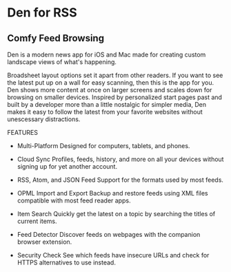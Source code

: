 # Den for RSS

## Comfy Feed Browsing

Den is a modern news app for iOS and Mac made for creating custom landscape views of what's happening. 

Broadsheet layout options set it apart from other readers. If you want to see the latest put up on a wall for easy scanning, then this is the app for you. Den shows more content at once on larger screens and scales down for browsing on smaller devices. Inspired by personalized start pages past and built by a developer more than a little nostalgic for simpler media, Den makes it easy to follow the latest from your favorite websites without unescessary distractions.

FEATURES

+ Multi-Platform
Designed for computers, tablets, and phones.

+ Cloud Sync
Profiles, feeds, history, and more on all your devices without signing up for yet another account.

+ RSS, Atom, and JSON Feed
Support for the formats used by most feeds.

+ OPML Import and Export
Backup and restore feeds using XML files compatible with most feed reader apps.

+ Item Search
Quickly get the latest on a topic by searching the titles of current items.

+ Feed Detector
Discover feeds on webpages with the companion browser extension.

+ Security Check
See which feeds have insecure URLs and check for HTTPS alternatives to use instead.
